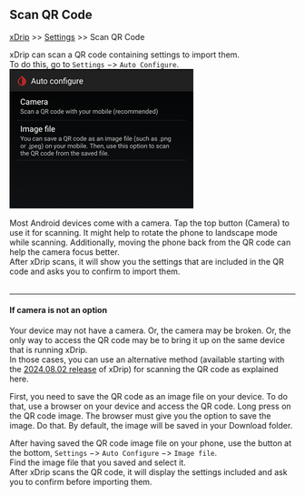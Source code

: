 ## Scan QR Code
[xDrip](../../README.md) >> [Settings](../Settings.md) >> Scan QR Code  
  
xDrip can scan a QR code containing settings to import them.  
To do this, go to `Settings` &#8722;> `Auto Configure`.  
![](./images/AutoConfigure.png)  

Most Android devices come with a camera.  Tap the top button (Camera) to use it for scanning. It might help to rotate the phone to landscape mode while scanning. Additionally, moving the phone back from the QR code can help the camera focus better.  
After xDrip scans, it will show you the settings that are included in the QR code and asks you to confirm to import them.  
<br/>  
  
---  

#### **If camera is not an option**  
Your device may not have a camera.  Or, the camera may be broken.  Or, the only way to access the QR code may be to bring it up on the same device that is running xDrip.  
In those cases, you can use an alternative method (available starting with the [2024.08.02 release](https://github.com/NightscoutFoundation/xDrip/releases/tag/2024.08.02) of xDrip) for scanning the QR code as explained here.  
  
First, you need to save the QR code as an image file on your device.  To do that, use a browser on your device and access the QR code.  Long press on the QR code image.  The browser must give you the option to save the image.  Do that.  By default, the image will be saved in your Download folder.  

After having saved the QR code image file on your phone, use the button at the bottom, `Settings` &#8722;> `Auto Configure` &#8722;> `Image file`.  
Find the image file that you saved and select it.  
After xDrip scans the QR code, it will display the settings included and ask you to confirm before importing them.  
  
